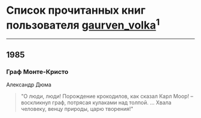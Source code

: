 # Список прочитанных книг пользователя [gaurven_volka](http://vk.com/id334257796)<sup>1</sup>
---

## 1985

### Граф Монте-Кристо
Александр Дюма
> "О люди, люди! Порождение крокодилов, как сказал Карл Moop! – воскликнул граф, потрясая кулаками над толпой. ... Хвала человеку, венцу природы, царю творения!"




